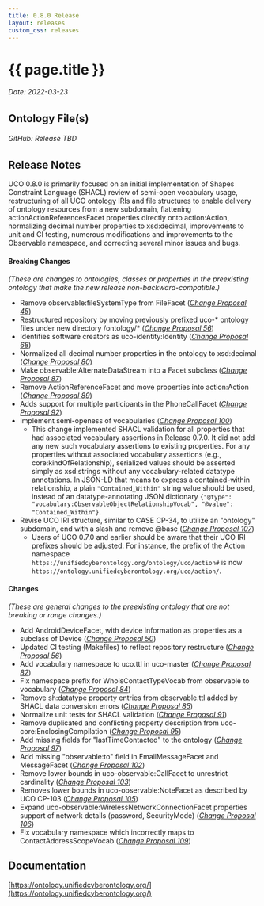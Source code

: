 ```yaml
---
title: 0.8.0 Release
layout: releases
custom_css: releases
---
```


# {{ page.title }}

###### Date: 2022-03-23

## Ontology File(s)

###### GitHub: Release TBD

## Release Notes
UCO 0.8.0 is primarily focused on an initial implementation of Shapes Constraint Language (SHACL) review of semi-open vocabulary usage, restructuring of all UCO ontology IRIs and file structures to enable delivery of ontology resources from a new subdomain, flattening actionActionReferencesFacet properties directly onto action:Action, normalizing decimal number properties to xsd:decimal, improvements to unit and CI testing, numerous modifications and improvements to the Observable namespace, and correcting several minor issues and bugs.


#### Breaking Changes
*(These are changes to ontologies, classes or properties in the preexisting ontology that make the new release non-backward-compatible.)*


* Remove observable:fileSystemType from FileFacet ([*Change Proposal 45*](https://drive.google.com/file/d/1YTgMo06AT73wV5aYwoUtAfJeMZoAS45g/view))
* Restructured repository by moving previously prefixed uco-* ontology files under new directory /ontology/* ([*Change Proposal 56*](https://drive.google.com/file/d/1PCjdCGw7wgFnPfbsCn0Fdvdnq9NDW6yA/view))
* Identifies software creators as uco-identity:Identity ([*Change Proposal 68*](https://drive.google.com/file/d/1-NOpnSqjWVbr-XMCFS8vXhjlMsv5njOb/view))
* Normalized all decimal number properties in the ontology to xsd:decimal ([*Change Proposal 80*](https://drive.google.com/file/d/1NKwEehcRDWh9zk9QOENckd7njYWxgVE4/view))
* Make observable:AlternateDataStream into a Facet subclass ([*Change Proposal 87*](https://drive.google.com/file/d/1qOo-0RGJErJ2w3yMGgs6lIlkldsEUHBb))
* Remove ActionReferenceFacet and move properties into action:Action ([*Change Proposal 89*](https://drive.google.com/file/d/1UFWFgSMaKZZ_Y1q1MS5hODkQC4QoBMTt/view))
* Adds support for multiple participants in the PhoneCallFacet ([*Change Proposal 92*](https://drive.google.com/file/d/1qJCgOLlMi1UZkibpuo6fRTT1DkllxuGv/view))
* Implement semi-openess of vocabularies ([*Change Proposal 100*](https://drive.google.com/file/d/13wRER2YI-nm9nMkr-1IPGex8GMejemcV/view))
  * This change implemented SHACL validation for all properties that had associated vocabulary assertions in Release 0.7.0. It did not add any new such vocabulary assertions to existing properties. For any properties without associated vocabulary assertions (e.g., core:kindOfRelationship), serialized values should be asserted simply as xsd:strings without any vocabulary-related datatype annotations. In JSON-LD that means to express a contained-within relationship, a plain `"Contained_Within"` string value should be used, instead of an datatype-annotating JSON dictionary `{"@type": "vocabulary:ObservableObjectRelationshipVocab", "@value": "Contained_Within"}`.
* Revise UCO IRI structure, similar to CASE CP-34, to utilize an "ontology" subdomain, end with a slash and remove @base ([*Change Proposal 107*](https://drive.google.com/file/d/14bT4_Yy2ZJrRK2Ndb0CpwMNoVHEeJbKu/view))
  * Users of UCO 0.7.0 and earlier should be aware that their UCO IRI prefixes should be adjusted.  For instance, the prefix of the Action namespace `https://unifiedcyberontology.org/ontology/uco/action#` is now `https://ontology.unifiedcyberontology.org/uco/action/`.


#### Changes
*(These are general changes to the preexisting ontology that are not breaking or range changes.)*

* Add AndroidDeviceFacet, with device information as properties as a subclass of Device ([*Change Proposal 50*](https://drive.google.com/file/d/15R0z_i2wt325tKRClCtcuq-bswU2kavx/view))
* Updated CI testing (Makefiles) to reflect repository restructure ([*Change Proposal 56*](https://drive.google.com/file/d/1PCjdCGw7wgFnPfbsCn0Fdvdnq9NDW6yA/view))
* Add vocabulary namespace to uco.ttl in uco-master ([*Change Proposal 82*](https://drive.google.com/file/d/1qQibtD9QAqciLOBkkk6WdDcrz7nEQZL2/view))
* Fix namespace prefix for WhoisContactTypeVocab from observable to vocabulary ([*Change Proposal 84*](https://drive.google.com/file/d/1KbYImZyxzL3kPfA9-SP4Xi_pXnEkOw0W/view))
* Remove sh:datatype property entries from observable.ttl added by SHACL data conversion errors ([*Change Proposal 85*](https://drive.google.com/file/d/1Wu2fQ5kYKxQWfmK-0s1IIBytKcnW0Tjw/view))
* Normalize unit tests for SHACL validation ([*Change Proposal 91*](https://drive.google.com/file/d/1qJCgOLlMi1UZkibpuo6fRTT1DkllxuGv))
* Remove duplicated and conflicting property description from uco-core:EnclosingCompilation ([*Change Proposal 95*](https://drive.google.com/file/d/1W8r5GWS1h3x7K-U5k23HVDF8aqvH29li/view))
* Add missing fields for "lastTimeContacted" to the ontology ([*Change Proposal 97*](https://drive.google.com/file/d/1185Uur_wPqdI8VBawZ4E4mplVu-gZkYR))
* Add missing "observable:to" field in EmailMessageFacet and MessageFacet ([*Change Proposal 102*](https://drive.google.com/file/d/1xaHhTl1Uls8MpMjL2P8KoGjqkklClYl-/view))
* Remove lower bounds in uco-observable:CallFacet to unrestrict cardinality ([*Change Proposal 103*](https://drive.google.com/file/d/1HHv5x2szbYtWToycNkrzikVCT87-vtjm/view))
* Removes lower bounds in uco-observable:NoteFacet as described by UCO CP-103 ([*Change Proposal 105*](https://drive.google.com/file/d/1-HgTtjkx-O7w_gQSiZFmwESJWWw6weR-/view))
* Expand uco-observable:WirelessNetworkConnectionFacet properties support of network details (password, SecurityMode) ([*Change Proposal 106*](https://drive.google.com/file/d/1OhrkdYXotZbIvSA-bHdG00URqrIj0_QQ/view))
* Fix vocabulary namespace which incorrectly maps to ContactAddressScopeVocab ([*Change Proposal 109*](https://drive.google.com/file/d/18WvZD3FSGBstq5r1QVmCDXrAWur0zCrJ/view))

## Documentation

[https://ontology.unifiedcyberontology.org/](https://ontology.unifiedcyberontology.org/)
